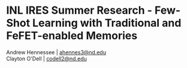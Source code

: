 # INL IRES Summer Research - Few-Shot Learning with Traditional and FeFET-enabled Memories
Andrew Hennessee | ahennes3@nd.edu  
Clayton O'Dell | codell2@nd.edu  
